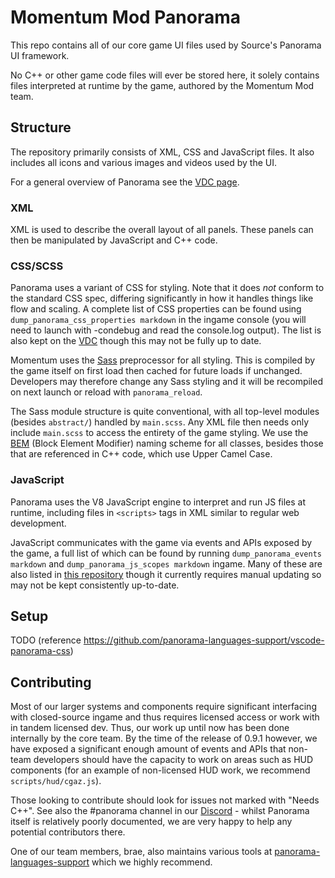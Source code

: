 # Momentum Mod Panorama

This repo contains all of our core game UI files used by Source's Panorama UI framework.

No C++ or other game code files will ever be stored here, it solely contains files interpreted at runtime by the game, authored by the Momentum Mod team.

## Structure 

The repository primarily consists of XML, CSS and JavaScript files. It also includes all icons and various images and videos used by the UI.

For a general overview of Panorama see the [VDC page](https://developer.valvesoftware.com/wiki/Panorama).

### XML

XML is used to describe the overall layout of all panels. These panels can then be manipulated by JavaScript and C++ code.

### CSS/SCSS

Panorama uses a variant of CSS for styling. Note that it does *not* conform to the standard CSS spec, differing significantly in how it handles things like flow and scaling. A complete list of CSS properties can be found using `dump_panorama_css_properties markdown` in the ingame console (you will need to launch with -condebug and read the console.log output). The list is also kept on the [VDC](https://developer.valvesoftware.com/wiki/CSGO_Panorama_CSS_Properties) though this may not be fully up to date.

Momentum uses the [Sass](https://sass-lang.com/) preprocessor for all styling. This is compiled by the game itself on first load then cached for future loads if unchanged. Developers may therefore change any Sass styling and it will be recompiled on next launch or reload with `panorama_reload`.

The Sass module structure is quite conventional, with all top-level modules (besides `abstract/`) handled by `main.scss`. Any XML file then needs only include `main.scss` to access the entirety of the game styling. We use the [BEM](http://getbem.com/) (Block Element Modifier) naming scheme for all classes, besides those that are referenced in C++ code, which use Upper Camel Case.

### JavaScript

Panorama uses the V8 JavaScript engine to interpret and run JS files at runtime, including files in `<scripts>` tags in XML similar to regular web development.

JavaScript communicates with the game via events and APIs exposed by the game, a full list of which can be found by running `dump_panorama_events markdown` and `dump_panorama_js_scopes markdown` ingame. Many of these are also listed in [this repository](https://github.com/panorama-languages-support/panorama-dumps) though it currently requires manual updating so may not be kept consistently up-to-date.

## Setup

TODO 
(reference https://github.com/panorama-languages-support/vscode-panorama-css)

## Contributing

Most of our larger systems and components require significant interfacing with closed-source ingame and thus requires licensed access or work with in tandem licensed dev. Thus, our work up until now has been done internally by the core team. By the time of the release of 0.9.1 however, we have exposed a significant enough amount of events and APIs that non-team developers should have the capacity to work on areas such as HUD components (for an example of non-licensed HUD work, we recommend `scripts/hud/cgaz.js`).

Those looking to contribute should look for issues not marked with "Needs C++". See also the #panorama channel in our [Discord](https://discord.gg/momentummod) - whilst Panorama itself is relatively poorly documented, we are very happy to help any potential contributors there.

One of our team members, brae, also maintains various tools at [panorama-languages-support](https://github.com/panorama-languages-support) which we highly recommend.
